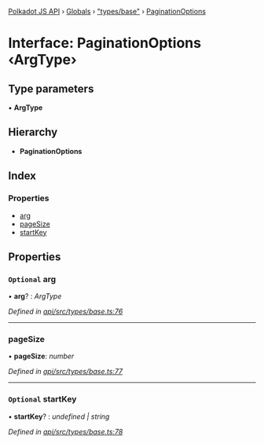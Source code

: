 [Polkadot JS API](../README.md) › [Globals](../globals.md) › ["types/base"](../modules/_types_base_.md) › [PaginationOptions](_types_base_.paginationoptions.md)

# Interface: PaginationOptions ‹**ArgType**›

## Type parameters

▪ **ArgType**

## Hierarchy

* **PaginationOptions**

## Index

### Properties

* [arg](_types_base_.paginationoptions.md#optional-arg)
* [pageSize](_types_base_.paginationoptions.md#pagesize)
* [startKey](_types_base_.paginationoptions.md#optional-startkey)

## Properties

### `Optional` arg

• **arg**? : *ArgType*

*Defined in [api/src/types/base.ts:76](https://github.com/polkadot-js/api/blob/d46d32d9bc/packages/api/src/types/base.ts#L76)*

___

###  pageSize

• **pageSize**: *number*

*Defined in [api/src/types/base.ts:77](https://github.com/polkadot-js/api/blob/d46d32d9bc/packages/api/src/types/base.ts#L77)*

___

### `Optional` startKey

• **startKey**? : *undefined | string*

*Defined in [api/src/types/base.ts:78](https://github.com/polkadot-js/api/blob/d46d32d9bc/packages/api/src/types/base.ts#L78)*
